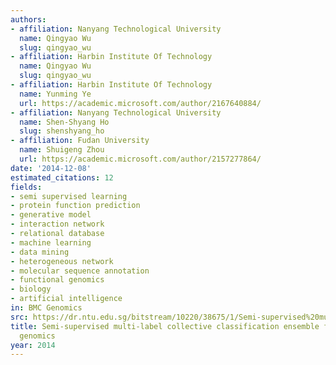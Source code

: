 ```yaml
---
authors:
- affiliation: Nanyang Technological University
  name: Qingyao Wu
  slug: qingyao_wu
- affiliation: Harbin Institute Of Technology
  name: Qingyao Wu
  slug: qingyao_wu
- affiliation: Harbin Institute Of Technology
  name: Yunming Ye
  url: https://academic.microsoft.com/author/2167640884/
- affiliation: Nanyang Technological University
  name: Shen-Shyang Ho
  slug: shenshyang_ho
- affiliation: Fudan University
  name: Shuigeng Zhou
  url: https://academic.microsoft.com/author/2157277864/
date: '2014-12-08'
estimated_citations: 12
fields:
- semi supervised learning
- protein function prediction
- generative model
- interaction network
- relational database
- machine learning
- data mining
- heterogeneous network
- molecular sequence annotation
- functional genomics
- biology
- artificial intelligence
in: BMC Genomics
src: https://dr.ntu.edu.sg/bitstream/10220/38675/1/Semi-supervised%20multi-label%20collective%20classification%20ensemble%20for%20functional%20genomics.pdf
title: Semi-supervised multi-label collective classification ensemble for functional
  genomics
year: 2014
---
```

